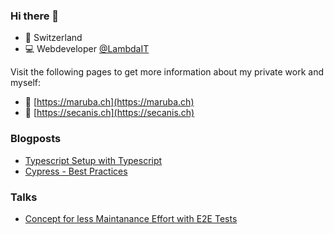 ### Hi there 👋

- 📌 Switzerland
- 💻 Webdeveloper [@LambdaIT](https://lambda-it.ch)

Visit the following pages to get more information about my private work and myself:

- 👦 [https://maruba.ch](https://maruba.ch)
- 🙌 [https://secanis.ch](https://secanis.ch)

### Blogposts

- [Typescript Setup with Typescript](https://lambda-it.ch/blog/post/setup-e2e-cypress-tests-angular)
- [Cypress - Best Practices](https://lambda-it.ch/blog/post/best-practices-with-cypress)

### Talks

- [Concept for less Maintanance Effort with E2E Tests](https://www.meetup.com/de-DE/Barner-JS-Talks/events/271959786/)
